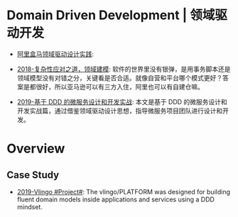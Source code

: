 # Domain Driven Development | 领域驱动开发

- [阿里盒马领域驱动设计实践](https://mp.weixin.qq.com/s/NMtbP8X2AB0dbW3RzWrdhg):

- [2018-复杂性应对之道，领域建模](https://yq.aliyun.com/articles/582084): 软件的世界里没有银弹，是用事务脚本还是领域模型没有对错之分，关键看是否合适。就像自营和平台哪个模式更好？答案是都很好，所以亚马逊可以有三方入住，阿里也可以有自建仓嘛。

- [2019-基于 DDD 的微服务设计和开发实战](https://mp.weixin.qq.com/s/orOF1EKYoc4Z_0pmGOYNVg): 本文是基于 DDD 的微服务设计和开发实战篇，通过借鉴领域驱动设计思想，指导微服务项目团队进行设计和开发。

# Overview

## Case Study

- [2019-Vlingo #Project#](https://docs.vlingo.io/): The vlingo/PLATFORM was designed for building fluent domain models inside applications and services using a DDD mindset.
